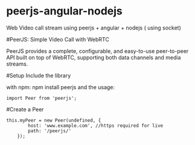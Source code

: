 # peerjs-angular-nodejs
Web Video call stream using peerjs + angular + nodejs ( using socket)


#PeerJS: Simple Video Call with WebRTC


PeerJS provides a complete, configurable, and easy-to-use peer-to-peer API built on top of WebRTC, supporting both data channels and media streams.


#Setup
Include the library

with npm: npm install peerjs and the usage:

    import Peer from 'peerjs';

#Create a Peer

    this.myPeer = new Peer(undefined, {
			host: 'www.example.com', //https required for live
			path: '/peerjs/' 
		});

